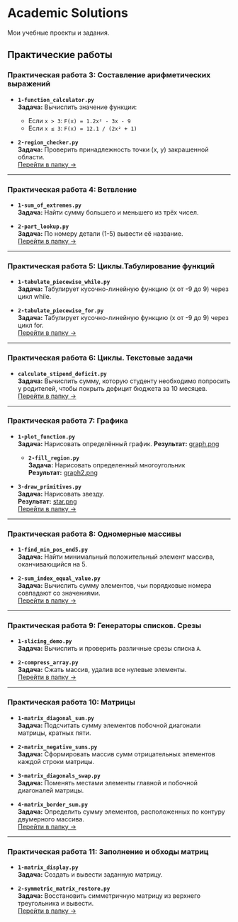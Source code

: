 # Academic Solutions  
Мои учебные проекты и задания.  

## Практические работы  
### Практическая работа 3: Составление арифметических выражений  
- **`1-function_calculator.py`**  
  **Задача:** Вычислить значение функции:  
  - Если `x > 3`: `F(x) = 1.2x² - 3x - 9`  
  - Если `x ≤ 3`: `F(x) = 12.1 / (2x² + 1)`  

- **`2-region_checker.py`**  
  **Задача:** Проверить принадлежность точки (x, y) закрашенной области.  
[Перейти в папку →](/Academic-Solutions/practical-3)  

---

### Практическая работа 4: Ветвление  
- **`1-sum_of_extremes.py`**  
  **Задача:** Найти сумму большего и меньшего из трёх чисел. 

- **`2-part_lookup.py`**  
  **Задача:** По номеру детали (1-5) вывести её название.  
[Перейти в папку →](/Academic-Solutions/practical-5)  

---

### Практическая работа 5: Циклы.Табулирование функций  
- **`1-tabulate_piecewise_while.py`**  
  **Задача:** Табулирует кусочно-линейную функцию (x от -9 до 9) через цикл while. 
  
- **`2-tabulate_piecewise_for.py`**  
  **Задача:** Табулирует кусочно-линейную функцию (x от -9 до 9) через цикл for.  
[Перейти в папку →](/Academic-Solutions/practical-5)  

---

### Практическая работа 6: Циклы. Текстовые задачи  
- **`calculate_stipend_deficit.py`**  
  **Задача:** Вычислить сумму, которую студенту необходимо попросить у родителей, чтобы покрыть дефицит бюджета за 10 месяцев. 
[Перейти в папку →](/Academic-Solutions/practical-6)  

---

  ### Практическая работа 7: Графика  
- **`1-plot_function.py`**  
  **Задача:** Нарисовать определённый график.
  **Результат:** [graph.png](/Academic-Solutions/practical-7/graph.png)

  - **`2-fill_region.py`**  
  **Задача:** Нарисовать определенный многоугольник  
  **Результат:** [graph2.png](/Academic-Solutions/practical-7/graph2.png)  

- **`3-draw_primitives.py`**  
  **Задача:** Нарисовать звезду.  
  **Результат:** [star.png](/Academic-Solutions/practical-7/star.png)  
[Перейти в папку →](/Academic-Solutions/practical-7)  

---

### Практическая работа 8: Одномерные массивы  
- **`1-find_min_pos_end5.py`**  
  **Задача:** Найти минимальный положительный элемент массива, оканчивающийся на 5.  
  
- **`2-sum_index_equal_value.py`**  
  **Задача:** Вычислить сумму элементов, чьи порядковые номера совпадают со значениями.  
[Перейти в папку →](/Academic-Solutions/practical-8)

---

### Практическая работа 9: Генераторы списков. Срезы  
- **`1-slicing_demo.py`**  
  **Задача:** Вычислить и проверить различные срезы списка `A`.  
  
- **`2-compress_array.py`**  
  **Задача:** Сжать массив, удалив все нулевые элементы.  
[Перейти в папку →](/Academic-Solutions/practical-9)

---

### Практическая работа 10: Матрицы  
- **`1-matrix_diagonal_sum.py`**  
  **Задача:** Подсчитать сумму элементов побочной диагонали матрицы, кратных пяти.  
  
- **`2-matrix_negative_sums.py`**  
  **Задача:** Сформировать массив сумм отрицательных элементов каждой строки матрицы.  
  
- **`3-matrix_diagonals_swap.py`**  
  **Задача:** Поменять местами элементы главной и побочной диагоналей матрицы.  
  
- **`4-matrix_border_sum.py`**  
  **Задача:** Определить сумму элементов, расположенных по контуру двумерного массива.  
[Перейти в папку →](/Academic-Solutions/practical-10)

---

### Практическая работа 11: Заполнение и обходы матриц   
- **`1-matrix_display.py`**  
  **Задача:** Создать и вывести заданную матрицу.  
  
- **`2-symmetric_matrix_restore.py`**  
  **Задача:** Восстановить симметричную матрицу из верхнего треугольника и вывести.  
[Перейти в папку →](/Academic-Solutions/practical-11)  